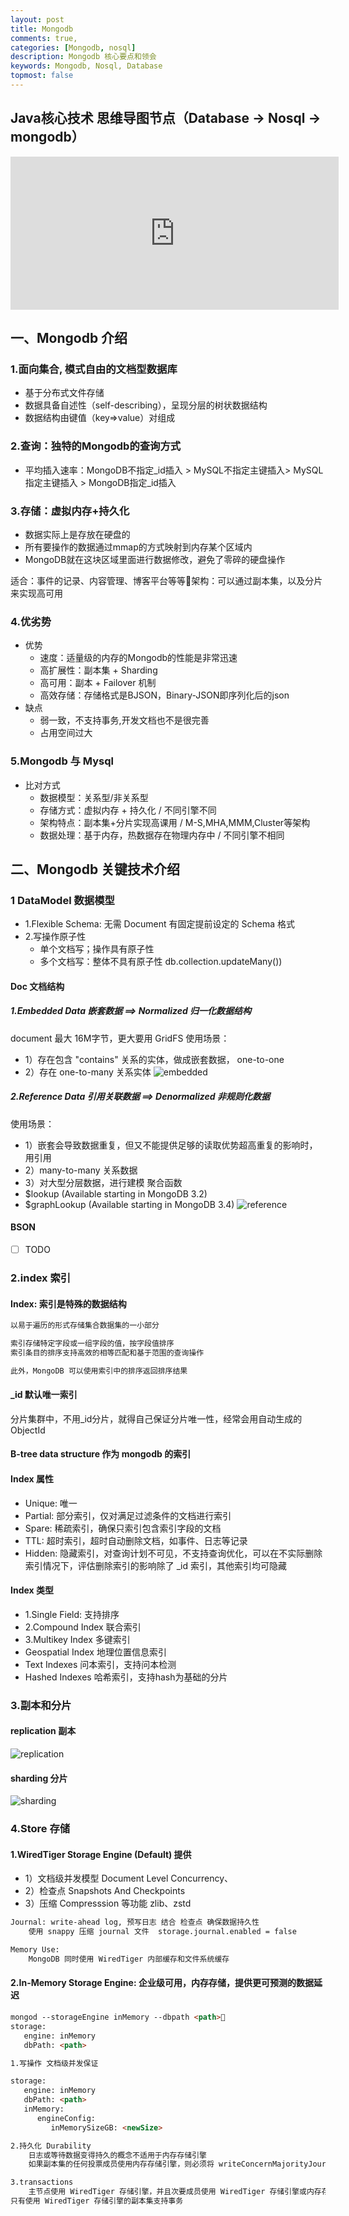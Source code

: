 ```yaml
---
layout: post
title: Mongodb
comments: true,
categories: [Mongodb, nosql]
description: Mongodb 核心要点和领会
keywords: Mongodb, Nosql, Database
topmost: false
---
```



## Java核心技术 思维导图节点（Database -> Nosql -> mongodb）
<iframe id="embed_dom" name="embed_dom" frameborder="0" style="display:block;width:525px; height:245px;" src="https://www.processon.com/embed/623b22e5e401fd070bbe3acd"></iframe>

## 一、Mongodb 介绍
### 1.面向集合, 模式自由的文档型数据库
- 基于分布式文件存储
- 数据具备自述性（self-describing），呈现分层的树状数据结构
- 数据结构由键值（key=>value）对组成

### 2.查询：独特的Mongodb的查询方式

- 平均插入速率：MongoDB不指定_id插入 > MySQL不指定主键插入> MySQL指定主键插入 > MongoDB指定_id插入

### 3.存储：虚拟内存+持久化
- 数据实际上是存放在硬盘的
- 所有要操作的数据通过mmap的方式映射到内存某个区域内
- MongoDB就在这块区域里面进行数据修改，避免了零碎的硬盘操作

适合：事件的记录、内容管理、博客平台等等架构：可以通过副本集，以及分片来实现高可用

### 4.优劣势
- 优势
  - 速度：适量级的内存的Mongodb的性能是非常迅速
  - 高扩展性：副本集 + Sharding
  - 高可用：副本 + Failover 机制
  - 高效存储：存储格式是BJSON，Binary-JSON即序列化后的json
- 缺点
  - 弱一致，不支持事务,开发文档也不是很完善
  - 占用空间过大

### 5.Mongodb 与 Mysql
- 比对方式
  - 数据模型：关系型/非关系型
  - 存储方式：虚拟内存 + 持久化 / 不同引擎不同
  - 架构特点：副本集+分片实现高课用 / M-S,MHA,MMM,Cluster等架构
  - 数据处理：基于内存，热数据存在物理内存中 / 不同引擎不相同


## 二、Mongodb 关键技术介绍

### 1 DataModel 数据模型
- 1.Flexible Schema: 无需 Document 有固定提前设定的 Schema 格式
- 2.写操作原子性
  - 单个文档写；操作具有原子性
  - 多个文档写：整体不具有原子性  db.collection.updateMany())

#### Doc 文档结构
##### 1.Embedded Data 嵌套数据 ==> Normalized 归一化数据结构
document 最大 16M字节，更大要用 GridFS
使用场景：
  - 1）存在包含 "contains" 关系的实体，做成嵌套数据， one-to-one
  - 2）存在 one-to-many 关系实体
![embedded](/images/types/mongodb/mongodb-embedded.png)
##### 2.Reference Data 引用关联数据 ==> Denormalized 非规则化数据
使用场景：
- 1）嵌套会导致数据重复，但又不能提供足够的读取优势超高重复的影响时，用引用
- 2）many-to-many 关系数据
- 3）对大型分层数据，进行建模
聚合函数
- $lookup (Available starting in MongoDB 3.2)
- $graphLookup (Available starting in MongoDB 3.4)
![reference](/images/types/mongodb/mongodb-reference.png)


#### BSON
-[ ] TODO


### 2.index 索引
#### Index: 索引是特殊的数据结构
```html
以易于遍历的形式存储集合数据集的一小部分

索引存储特定字段或一组字段的值，按字段值排序
索引条目的排序支持高效的相等匹配和基于范围的查询操作

此外，MongoDB 可以使用索引中的排序返回排序结果
```
#### _id 默认唯一索引
分片集群中，不用_id分片，就得自己保证分片唯一性，经常会用自动生成的 ObjectId

#### B-tree data structure 作为 mongodb 的索引

#### Index 属性
- Unique: 唯一
- Partial: 部分索引，仅对满足过滤条件的文档进行索引
- Spare: 稀疏索引，确保只索引包含索引字段的文档
- TTL: 超时索引，超时自动删除文档，如事件、日志等记录
- Hidden: 隐藏索引，对查询计划不可见，不支持查询优化，可以在不实际删除索引情况下，评估删除索引的影响除了 _id 索引，其他索引均可隐藏

#### Index 类型
- 1.Single Field: 支持排序
- 2.Compound Index 联合索引
- 3.Multikey Index 多键索引
- Geospatial Index 地理位置信息索引
- Text Indexes     问本索引，支持问本检测
- Hashed Indexes   哈希索引，支持hash为基础的分片


### 3.副本和分片
#### replication 副本
![replication](/images/types/mongodb/replication.png)

#### sharding 分片
![sharding](/images/types/mongodb/sharding.png)


### 4.Store 存储
#### 1.WiredTiger Storage Engine (Default) 提供
- 1）文档级并发模型 Document Level Concurrency、
- 2）检查点 Snapshots And Checkpoints
- 3）压缩 Compresssion 等功能 zlib、zstd
```html
Journal: write-ahead log, 预写日志 结合 检查点 确保数据持久性
	使用 snappy 压缩 journal 文件  storage.journal.enabled = false

Memory Use: 
    MongoDB 同时使用 WiredTiger 内部缓存和文件系统缓存
```

#### 2.In-Memory Storage Engine: 企业级可用，内存存储，提供更可预测的数据延迟
```html
mongod --storageEngine inMemory --dbpath <path>
storage:
   engine: inMemory
   dbPath: <path>

1.写操作 文档级并发保证

storage:
   engine: inMemory
   dbPath: <path>
   inMemory:
      engineConfig:
         inMemorySizeGB: <newSize>

2.持久化 Durability
	日志或等待数据变得持久的概念不适用于内存存储引擎
	如果副本集的任何投票成员使用内存存储引擎，则必须将 writeConcernMajorityJournalDefault 设置为 false

3.transactions 
	主节点使用 WiredTiger 存储引擎，并且次要成员使用 WiredTiger 存储引擎或内存存储引擎
只有使用 WiredTiger 存储引擎的副本集支持事务
```









